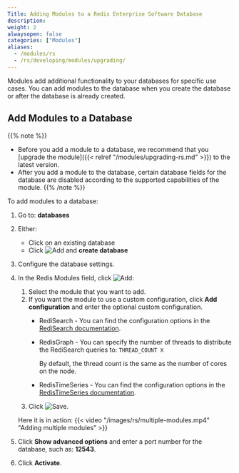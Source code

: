 ```yaml
---
Title: Adding Modules to a Redis Enterprise Software Database
description:
weight: 2
alwaysopen: false
categories: ["Modules"]
aliases:
  - /modules/rs
  - /rs/developing/modules/upgrading/
---
```

Modules add additional functionality to your databases for specific use cases.
You can add modules to the database when you create the database or after the database is already created.

## Add Modules to a Database

{{% note %}}
- Before you add a module to a database,
    we recommend that you [upgrade the module]({{< relref "/modules/upgrading-rs.md" >}}) to the latest version.
- After you add a module to the database,
    certain database fields for the database are disabled according to the supported capabilities of the module.
{{% /note %}}

To add modules to a database:

1. Go to: **databases**
1. Either:
    - Click on an existing database
    - Click ![Add](/images/rs/icon_add.png#no-click "Add") and **create database**
1. Configure the database settings.
1. In the Redis Modules field, click ![Add](/images/rs/icon_add.png#no-click "Add"):
    1. Select the module that you want to add.
    1. If you want the module to use a custom configuration, click **Add configuration** and enter the optional custom configuration.
        - RediSearch - You can find the configuration options in the [RediSearch documentation](https://oss.redislabs.com/redisearch/Configuring.html#redisearch_configuration_options).
        - RedisGraph - You can specify the number of threads to distribute the RediSearch queries to: `THREAD_COUNT X`

            By default, the thread count is the same as the number of cores on the node.
        - RedisTimeSeries - You can find the configuration options in the [RedisTimeSeries documentation](https://oss.redislabs.com/redistimeseries/configuration/#redistimeseries-configuration-options).
    1. Click ![Save](/images/rs/icon_save.png#no-click "Save").

    Here it is in action:
    {{< video "/images/rs/multiple-modules.mp4" "Adding multiple modules" >}}

1. Click **Show advanced options** and enter a port number for the database, such as: **12543**.
1. Click **Activate**.
